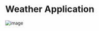 # Weather Application


![image](https://user-images.githubusercontent.com/54492585/222340237-bbd5f00d-3df2-4838-97bc-1b2bb26527ea.png)


